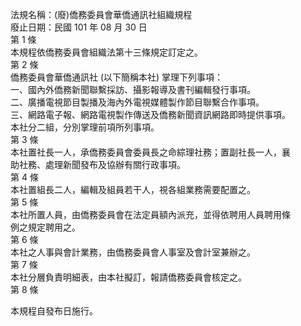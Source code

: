 法規名稱：(廢)僑務委員會華僑通訊社組織規程  
廢止日期：民國 101 年 08 月 30 日  
第 1 條  
本規程依僑務委員會組織法第十三條規定訂定之。  
第 2 條  
僑務委員會華僑通訊社 (以下簡稱本社) 掌理下列事項：  
一、國內外僑務新聞聯繫採訪、攝影報導及書刊編輯發行事項。  
二、廣播電視節目製播及海內外電視媒體製作節目聯繫合作事項。  
三、網路電子報、網路電視製作傳送及僑務新聞資訊網路即時提供事項。  
本社分二組，分別掌理前項所列事項。  
第 3 條  
本社置社長一人，承僑務委員會委員長之命綜理社務；置副社長一人，襄  
助社務、處理新聞發布及協辦有關行政事項。  
第 4 條  
本社置組長二人，編輯及組員若干人，視各組業務需要配置之。  
第 5 條  
本社所置人員，由僑務委員會在法定員額內派充，並得依聘用人員聘用條  
例之規定聘用之。  
第 6 條  
本社之人事與會計業務，由僑務委員會人事室及會計室兼辦之。  
第 7 條  
本社分層負責明細表，由本社擬訂，報請僑務委員會核定之。  
第 8 條  


本規程自發布日施行。  


